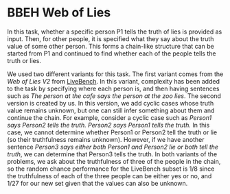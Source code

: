 # BBEH Web of Lies

In this task, whether a specific person P1 tells the truth of lies is provided
as input. Then, for other people, it is specified what they say about the truth
value of some other person. This forms a chain-like structure that can be
started from P1 and continued to find whether each of the people tells the
truth or lies.

We used two different variants for this task. The first variant comes from the
*Web of Lies V2* from [LiveBench](https://arxiv.org/abs/2406.19314). In this
variant, complexity has been added to the task by specifying where each person
is, and then having sentences such as *The person at the cafe says the person
at the zoo lies*. The second version is created by us. In this version, we add
cyclic cases whose truth value remains unknown, but one can still infer
something about them and continue the chain. For example, consider a cyclic case
such as *Person1 says Person2 tells the truth. Person2 says Person1 tells the
truth.* In this case, we cannot determine whether Person1 or Person2 tell the
truth or lie (so their truthfulness remains unknown). However, if we have
another sentence *Person3 says either both Person1 and Person2 lie or both tell
the truth*, we can determine that Person3 tells the truth. In both variants of
the problems, we ask about the truthfulness of three of the people in the chain,
so the random chance performance for the LiveBench subset is 1/8 since the
truthfulness of each of the three people can be either yes or no, and 1/27 for
our new set given that the values can also be unknown.

